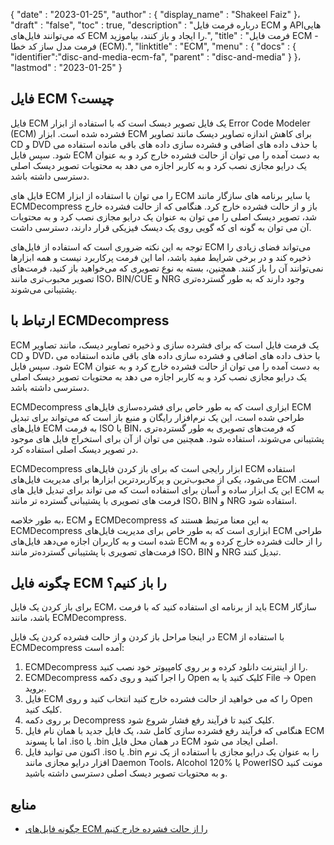 {
  "date" : "2023-01-25",
  "author" : {
    "display_name" : "Shakeel Faiz"
}،
  "draft" : "false",
  "toc" : true,
  "description" : "درباره فرمت فایل ECM و APIهایی که می‌توانند فایل‌های ECM را ایجاد و باز کنند، بیاموزید.",
  "title" : "فرمت فایل ECM - فرمت مدل ساز کد خطا (ECM).",
  "linktitle" : "ECM",
  "menu" : {
    "docs" : {
      "identifier":"disc-and-media-ecm-fa",
      "parent" : "disc-and-media"
}
}،
  "lastmod" : "2023-01-25"
}

## فایل ECM چیست؟

فایل ECM یک فایل تصویر دیسک است که با استفاده از ابزار Error Code Modeler (ECM) فشرده شده است. ابزار ECM برای کاهش اندازه تصاویر دیسک مانند تصاویر CD و DVD با حذف داده های اضافی و فشرده سازی داده های باقی مانده استفاده می شود. سپس فایل ECM به دست آمده را می توان از حالت فشرده خارج کرد و به عنوان یک درایو مجازی نصب کرد و به کاربر اجازه می دهد به محتویات تصویر دیسک اصلی دسترسی داشته باشد.

فایل های ECM را می توان با استفاده از ابزار ECM یا سایر برنامه های سازگار مانند ECMDecompress باز و از حالت فشرده خارج کرد. هنگامی که از حالت فشرده خارج شد، تصویر دیسک اصلی را می توان به عنوان یک درایو مجازی نصب کرد و به محتویات آن می توان به گونه ای که گویی روی یک دیسک فیزیکی قرار دارند، دسترسی داشت.

توجه به این نکته ضروری است که استفاده از فایل‌های ECM می‌تواند فضای زیادی را ذخیره کند و در برخی شرایط مفید باشد، اما این فرمت پرکاربرد نیست و همه ابزارها نمی‌توانند آن را باز کنند. همچنین، بسته به نوع تصویری که می‌خواهید باز کنید، فرمت‌های تصویر محبوب‌تری مانند ISO، BIN/CUE و NRG وجود دارند که به طور گسترده‌تری پشتیبانی می‌شوند.

## ارتباط با ECMDecompress

ECM یک فرمت فایل است که برای فشرده سازی و ذخیره تصاویر دیسک، مانند تصاویر CD و DVD، با حذف داده های اضافی و فشرده سازی داده های باقی مانده استفاده می شود. سپس فایل ECM به دست آمده را می توان از حالت فشرده خارج کرد و به عنوان یک درایو مجازی نصب کرد و به کاربر اجازه می دهد به محتویات تصویر دیسک اصلی دسترسی داشته باشد.

ECMDecompress ابزاری است که به طور خاص برای فشرده‌سازی فایل‌های ECM طراحی شده است، این یک نرم‌افزار رایگان و منبع باز است که می‌تواند برای تبدیل فایل‌های ECM به فرمت ISO یا BIN، که فرمت‌های تصویری به طور گسترده‌تری پشتیبانی می‌شوند، استفاده شود. همچنین می توان از آن برای استخراج فایل های موجود در تصویر دیسک اصلی استفاده کرد.

ECMDecompress ابزار رایجی است که برای باز کردن فایل‌های ECM استفاده می‌شود، یکی از محبوب‌ترین و پرکاربردترین ابزارها برای مدیریت فایل‌های ECM است. این یک ابزار ساده و آسان برای استفاده است که می تواند برای تبدیل فایل های ECM به فرمت های تصویری با پشتیبانی گسترده تر مانند ISO، BIN و NRG استفاده شود.

به طور خلاصه، ECM و ECMDecompress به این معنا مرتبط هستند که ECMDecompress ابزاری است که به طور خاص برای مدیریت فایل‌های ECM طراحی شده است و به کاربران اجازه می‌دهد فایل‌های ECM را از حالت فشرده خارج کرده و به فرمت‌های تصویری با پشتیبانی گسترده‌تر مانند ISO، BIN و NRG تبدیل کنند.

## چگونه فایل ECM را باز کنیم؟

برای باز کردن یک فایل ECM، باید از برنامه ای استفاده کنید که با فرمت ECM سازگار باشد، مانند ECMDecompress.

در اینجا مراحل باز کردن و از حالت فشرده کردن یک فایل ECM با استفاده از ECMDecompress آمده است:

1. ECMDecompress را از اینترنت دانلود کرده و بر روی کامپیوتر خود نصب کنید.
2. ECMDecompress را اجرا کنید و روی دکمه Open کلیک کنید یا به File -> Open بروید.
3. فایل ECM را که می خواهید از حالت فشرده خارج کنید انتخاب کنید و روی Open کلیک کنید.
4. بر روی دکمه Decompress کلیک کنید تا فرآیند رفع فشار شروع شود.
5. هنگامی که فرآیند رفع فشرده سازی کامل شد، یک فایل جدید با همان نام فایل ECM اما با پسوند .iso یا .bin در همان محل فایل ECM اصلی ایجاد می شود.
6. اکنون می توانید فایل .iso یا .bin را به عنوان یک درایو مجازی با استفاده از یک نرم افزار درایو مجازی مانند Daemon Tools، Alcohol 120% یا PowerISO مونت کنید و به محتویات تصویر دیسک اصلی دسترسی داشته باشید.

## منابع
* [چگونه فایل‌های ECM را از حالت فشرده خارج کنیم](https://www.freezenet.ca/guides/compatibility-and-emulation/how-to-decompress-ecm-files-ecm-tools/)


